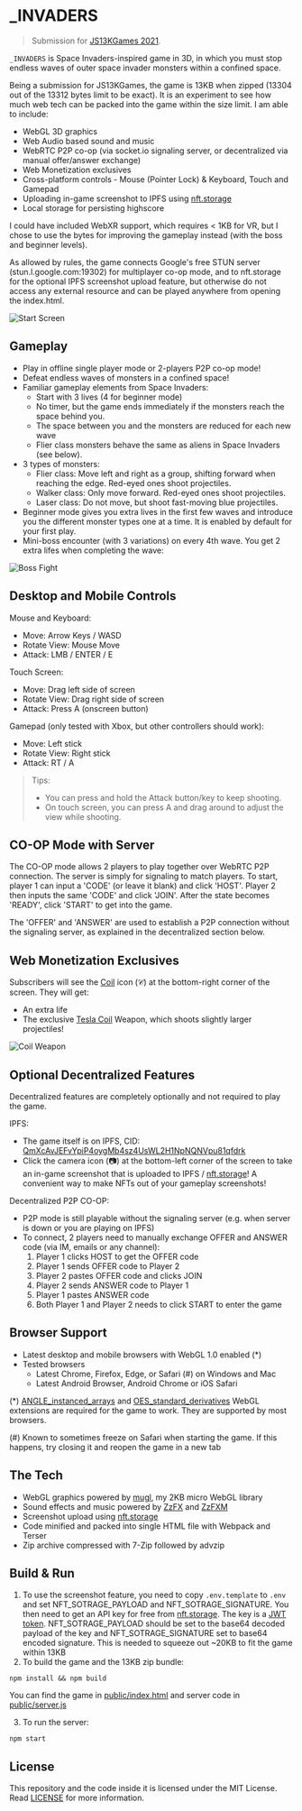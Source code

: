 # _INVADERS

> Submission for [JS13KGames 2021](http://js13kgames.com/).

`_INVADERS` is Space Invaders-inspired game in 3D, in which you must stop endless waves of outer space invader monsters within a confined space.

Being a submission for JS13KGames, the game is 13KB when zipped (13304 out of the 13312 bytes limit to be exact). It is an experiment to see how much web tech can be packed into the game within the size limit. I am able to include:
- WebGL 3D graphics
- Web Audio based sound and music
- WebRTC P2P co-op (via socket.io signaling server, or decentralized via manual offer/answer exchange)
- Web Monetization exclusives
- Cross-platform controls - Mouse (Pointer Lock) & Keyboard, Touch and Gamepad
- Uploading in-game screenshot to IPFS using [nft.storage](https://nft.storage/)
- Local storage for persisting highscore

I could have included WebXR support, which requires < 1KB for VR, but I chose to use the bytes for improving the gameplay instead (with the boss and beginner levels).

As allowed by rules, the game connects Google's free STUN server (stun.l.google.com:19302) for multiplayer co-op mode, and to nft.storage for the optional IPFS screenshot upload feature, but otherwise do not access any external resource and can be played anywhere from opening the index.html.

![Start Screen](screenshots/start.png)

## Gameplay
- Play in offline single player mode or 2-players P2P co-op mode!
- Defeat endless waves of monsters in a confined space!
- Familiar gameplay elements from Space Invaders:
  - Start with 3 lives (4 for beginner mode)
  - No timer, but the game ends immediately if the monsters reach the space behind you.
  - The space between you and the monsters are reduced for each new wave
  - Flier class monsters behave the same as aliens in Space Invaders (see below).
- 3 types of monsters:
  - Flier class: Move left and right as a group, shifting forward when reaching the edge. Red-eyed ones shoot projectiles.
  - Walker class: Only move forward. Red-eyed ones shoot projectiles.
  - Laser class: Do not move, but shoot fast-moving blue projectiles.
- Beginner mode gives you extra lives in the first few waves and introduce you the different monster types one at a time. It is enabled by default for your first play.
- Mini-boss encounter (with 3 variations) on every 4th wave. You get 2 extra lifes when completing the wave:

![Boss Fight](screenshots/boss.png)

## Desktop and Mobile Controls
Mouse and Keyboard:
- Move: Arrow Keys / WASD
- Rotate View: Mouse Move
- Attack: LMB / ENTER / E

Touch Screen:
- Move: Drag left side of screen
- Rotate View: Drag right side of screen
- Attack: Press A (onscreen button)

Gamepad (only tested with Xbox, but other controllers should work):
- Move: Left stick
- Rotate View: Right stick
- Attack: RT / A

> Tips:
> - You can press and hold the Attack button/key to keep shooting.
> - On touch screen, you can press A and drag around to adjust the view while shooting.

## CO-OP Mode with Server
The CO-OP mode allows 2 players to play together over WebRTC P2P connection. The server is simply for signaling to match players.
To start, player 1 can input a 'CODE' (or leave it blank) and click 'HOST'. Player 2 then inputs the same 'CODE' and click 'JOIN'. After the state becomes 'READY', click 'START' to get into the game.

The 'OFFER' and 'ANSWER' are used to establish a P2P connection without the signaling server, as explained in the decentralized section below.

## Web Monetization Exclusives
Subscribers will see the [Coil](https://coil.com/) icon (𝒞) at the bottom-right corner of the screen. They will get:
- An extra life
- The exclusive [Tesla Coil](https://cnc.fandom.com/wiki/Tesla_coil_(Red_Alert_1)) Weapon, which shoots slightly larger projectiles!

![Coil Weapon](screenshots/coil.png)

## Optional Decentralized Features
Decentralized features are completely optionally and not required to play the game.

IPFS:
- The game itself is on IPFS, CID: [QmXcAvJEFvYpiP4oygMb4sz4UsWL2H1NpNQNVpu81qfdrk](https://cloudflare-ipfs.com/ipfs/QmXcAvJEFvYpiP4oygMb4sz4UsWL2H1NpNQNVpu81qfdrk)
- Click the camera icon (📷) at the bottom-left corner of the screen to take an in-game screenshot that is uploaded to IPFS / [nft.storage](https://nft.storage/)! A convenient way to make NFTs out of your gameplay screenshots!

Decentralized P2P CO-OP:
- P2P mode is still playable without the signaling server (e.g. when server is down or you are playing on IPFS)
- To connect, 2 players need to manually exchange OFFER and ANSWER code (via IM, emails or any channel):
  1. Player 1 clicks HOST to get the OFFER code
  1. Player 1 sends OFFER code to Player 2
  1. Player 2 pastes OFFER code and clicks JOIN
  1. Player 2 sends ANSWER code to Player 1
  1. Player 1 pastes ANSWER code
  1. Both Player 1 and Player 2 needs to click START to enter the game

## Browser Support
- Latest desktop and mobile browsers with WebGL 1.0 enabled (*)
- Tested browsers
  - Latest Chrome, Firefox, Edge, or Safari (#) on Windows and Mac
  - Latest Android Browser, Android Chrome or iOS Safari

(*) [ANGLE_instanced_arrays](https://developer.mozilla.org/en-US/docs/Web/API/ANGLE_instanced_arrays) and [OES_standard_derivatives](https://developer.mozilla.org/en-US/docs/Web/API/OES_standard_derivatives) WebGL extensions are required for the game to work. They are supported by most browsers.

(#) Known to sometimes freeze on Safari when starting the game. If this happens, try closing it and reopen the game in a new tab

## The Tech
- WebGL graphics powered by [mugl](https://github.com/andykswong/mugl), my 2KB micro WebGL library
- Sound effects and music powered by [ZzFX](https://github.com/KilledByAPixel/ZzFX) and [ZzFXM](https://keithclark.github.io/ZzFXM/)
- Screenshot upload using [nft.storage](https://nft.storage/)
- Code minified and packed into single HTML file with Webpack and Terser
- Zip archive compressed with 7-Zip followed by advzip 

## Build & Run
1. To use the screenshot feature, you need to copy `.env.template` to `.env` and set NFT_SOTRAGE_PAYLOAD and NFT_SOTRAGE_SIGNATURE. You then need to get an API key for free from [nft.storage](https://nft.storage/). The key is a [JWT token](https://jwt.io/). NFT_SOTRAGE_PAYLOAD should be set to the base64 decoded payload of the key and NFT_SOTRAGE_SIGNATURE set to base64 encoded signature. This is needed to squeeze out ~20KB to fit the game within 13KB
2. To build the game and the 13KB zip bundle:
```
npm install && npm build
```
You can find the game in [public/index.html](./public/index.html) and server code in [public/server.js](./public/server.js)

3. To run the server:
```
npm start
```

## License
This repository and the code inside it is licensed under the MIT License. Read [LICENSE](./LICENSE) for more information.
